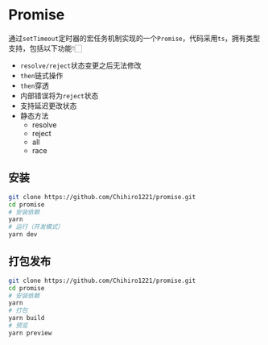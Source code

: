# Promise

通过`setTimeout`定时器的宏任务机制实现的一个`Promise`，代码采用`ts`，拥有类型支持，包括以下功能👇🏻

- `resolve/reject`状态变更之后无法修改
- `then`链式操作
- `then`穿透
- 内部错误将为`reject`状态
- 支持延迟更改状态
- 静态方法
  - resolve
  - reject
  - all
  - race

## 安装

```bash
git clone https://github.com/Chihiro1221/promise.git
cd promise
# 安装依赖
yarn
# 运行（开发模式）
yarn dev
```

## 打包发布

```bash
git clone https://github.com/Chihiro1221/promise.git
cd promise
# 安装依赖
yarn
# 打包
yarn build
# 预览
yarn preview
```

